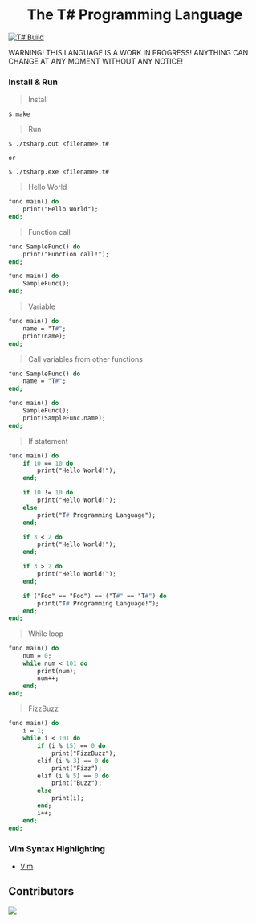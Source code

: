 <div align="center">
    <h1> The T# Programming Language</h1>
</div>

[![T# Build](https://github.com/ibukiyoshidaa/Tsharp/actions/workflows/tsharp-ci.yml/badge.svg)](https://github.com/ibukiyoshidaa/Tsharp/actions/workflows/tsharp-ci.yml)

WARNING! THIS LANGUAGE IS A WORK IN PROGRESS! ANYTHING CAN CHANGE AT ANY MOMENT WITHOUT ANY NOTICE!

### Install & Run

> Install
```
$ make
```

> Run
```
$ ./tsharp.out <filename>.t#

or

$ ./tsharp.exe <filename>.t#
```

> Hello World
```pascal
func main() do
    print("Hello World");
end;
```

> Function call
```pascal
func SampleFunc() do
    print("Function call!");
end;

func main() do
    SampleFunc();
end;
```

> Variable
```pascal
func main() do
    name = "T#";
    print(name);
end;
```

> Call variables from other functions
```pascal
func SampleFunc() do
    name = "T#";
end;

func main() do
    SampleFunc();
    print(SampleFunc.name);
end;
```

> If statement
```pascal
func main() do
    if 10 == 10 do
        print("Hello World!");
    end;

    if 10 != 10 do
        print("Hello World!");
    else
        print("T# Programming Language");
    end;

    if 3 < 2 do
        print("Hello World!");
    end;

    if 3 > 2 do
        print("Hello World!");
    end;

    if ("Foo" == "Foo") == ("T#" == "T#") do
        print("T# Programming Language!");
    end;
end;
```

> While loop
```pascal
func main() do
    num = 0;
    while num < 101 do
        print(num);
        num++;
    end;
end;
```

> FizzBuzz
```pascal
func main() do
    i = 1;
    while i < 101 do
        if (i % 15) == 0 do
            print("FizzBuzz");
        elif (i % 3) == 0 do
            print("Fizz");
        elif (i % 5) == 0 do
            print("Buzz");
        else
            print(i);
        end;
        i++;
    end;
end;
```

### Vim Syntax Highlighting

- <a href="https://github.com/ibukiyoshidaa/Tsharp/blob/main/editor/tsharp.vim">Vim</a>


## Contributors

<a href="https://github.com/ibukiyoshidaa/Tsharp/graphs/contributors">
  <img src="https://contrib.rocks/image?repo=ibukiyoshidaa/Tsharp" />
</a>
